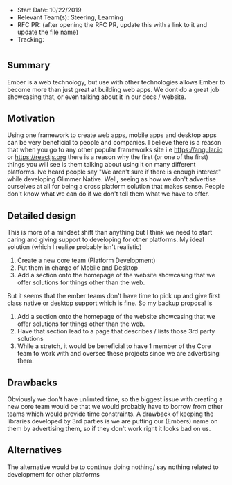 - Start Date: 10/22/2019
- Relevant Team(s): Steering, Learning
- RFC PR: (after opening the RFC PR, update this with a link to it and update the file name)
- Tracking:

# <RFC title>

## Summary

Ember is a web technology, but use with other technologies allows Ember to become more than just great at building web apps. We dont do a great job showcasing that, or even talking about it in our docs / website.

## Motivation

Using one framework to create web apps, mobile apps and desktop apps can be very beneficial to people and companies. 
I believe there is a reason that when you go to any other popular frameworks site i.e https://angular.io or https://reactjs.org there is a reason why the first (or one of the first) things you will see is them talking about using it on many different platforms.
Ive heard people say "We aren't sure if there is enough interest" while developing Glimmer Native. Well, seeing as how we don't advertise ourselves at all for being a cross platform solution that makes sense. People don't know what we can do if we don't tell them what we have to offer.

## Detailed design

This is more of a mindset shift than anything but I think we need to start caring and giving support to developing for other platforms.
My ideal solution (which I realize probably isn't realistic)
1. Create a new core team (Platform Development)
2. Put them in charge of Mobile and Desktop
3. Add a section onto the homepage of the website showcasing that we offer solutions for things other than the web.

But it seems that the ember teams don't have time to pick up and give first class native or desktop support which is fine. So my backup proposal is

1. Add a section onto the homepage of the website showcasing that we offer solutions for things other than the web.
2. Have that section lead to a page that describes / lists those 3rd party solutions
3. While a stretch, it would be beneficial to have 1 member of the Core team to work with and oversee these projects since we are advertising them.

## Drawbacks

Obviously we don't have unlimted time, so the biggest issue with creating a new core team would be that we would probably have to borrow from other teams which would provide time constraints.
A drawback of keeping the libraries developed by 3rd parties is we are putting our (Embers) name on them by advertising them, so if they don't work right it looks bad on us.

## Alternatives
The alternative would be to continue doing nothing/ say nothing related to development for other platforms
